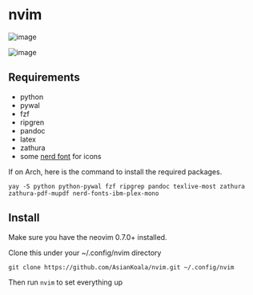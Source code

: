 # nvim
![image](https://i.imgur.com/otzbgJw.png)

![image](https://i.imgur.com/HDT9oiZ.png)

## Requirements
- python
- pywal
- fzf
- ripgren
- pandoc
- latex
- zathura
- some [nerd font](https://github.com/ryanoasis/nerd-fonts) for icons

If on Arch, here is the command to install the required packages.

`yay -S python python-pywal fzf ripgrep pandoc texlive-most zathura 
zathura-pdf-mupdf nerd-fonts-ibm-plex-mono`

## Install
Make sure you have the neovim 0.7.0+ installed.  

Clone this under your ~/.config/nvim directory

```
git clone https://github.com/AsianKoala/nvim.git ~/.config/nvim
```

Then run `nvim` to set everything up

